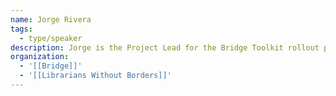 ```yaml
---
name: Jorge Rivera
tags:
  - type/speaker
description: Jorge is the Project Lead for the Bridge Toolkit rollout province-wide. His role is to ensure library administrators know how to use Bridge effectively in order to communicate value and identify areas where more support is needed.
organization:
  - '[[Bridge]]'
  - '[[Librarians Without Borders]]'
---
```

